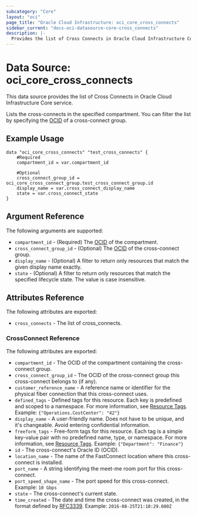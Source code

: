 ```yaml
---
subcategory: "Core"
layout: "oci"
page_title: "Oracle Cloud Infrastructure: oci_core_cross_connects"
sidebar_current: "docs-oci-datasource-core-cross_connects"
description: |-
  Provides the list of Cross Connects in Oracle Cloud Infrastructure Core service
---
```


# Data Source: oci_core_cross_connects
This data source provides the list of Cross Connects in Oracle Cloud Infrastructure Core service.

Lists the cross-connects in the specified compartment. You can filter the list
by specifying the [OCID](https://docs.cloud.oracle.com/iaas/Content/General/Concepts/identifiers.htm) of a cross-connect group.


## Example Usage

```hcl
data "oci_core_cross_connects" "test_cross_connects" {
	#Required
	compartment_id = var.compartment_id

	#Optional
	cross_connect_group_id = oci_core_cross_connect_group.test_cross_connect_group.id
	display_name = var.cross_connect_display_name
	state = var.cross_connect_state
}
```

## Argument Reference

The following arguments are supported:

* `compartment_id` - (Required) The [OCID](https://docs.cloud.oracle.com/iaas/Content/General/Concepts/identifiers.htm) of the compartment.
* `cross_connect_group_id` - (Optional) The [OCID](https://docs.cloud.oracle.com/iaas/Content/General/Concepts/identifiers.htm) of the cross-connect group.
* `display_name` - (Optional) A filter to return only resources that match the given display name exactly. 
* `state` - (Optional) A filter to return only resources that match the specified lifecycle state. The value is case insensitive. 


## Attributes Reference

The following attributes are exported:

* `cross_connects` - The list of cross_connects.

### CrossConnect Reference

The following attributes are exported:

* `compartment_id` - The OCID of the compartment containing the cross-connect group.
* `cross_connect_group_id` - The OCID of the cross-connect group this cross-connect belongs to (if any). 
* `customer_reference_name` - A reference name or identifier for the physical fiber connection that this cross-connect uses. 
* `defined_tags` - Defined tags for this resource. Each key is predefined and scoped to a namespace. For more information, see [Resource Tags](https://docs.cloud.oracle.com/iaas/Content/General/Concepts/resourcetags.htm).  Example: `{"Operations.CostCenter": "42"}` 
* `display_name` - A user-friendly name. Does not have to be unique, and it's changeable. Avoid entering confidential information. 
* `freeform_tags` - Free-form tags for this resource. Each tag is a simple key-value pair with no predefined name, type, or namespace. For more information, see [Resource Tags](https://docs.cloud.oracle.com/iaas/Content/General/Concepts/resourcetags.htm).  Example: `{"Department": "Finance"}` 
* `id` - The cross-connect's Oracle ID (OCID).
* `location_name` - The name of the FastConnect location where this cross-connect is installed. 
* `port_name` - A string identifying the meet-me room port for this cross-connect.
* `port_speed_shape_name` - The port speed for this cross-connect.  Example: `10 Gbps` 
* `state` - The cross-connect's current state.
* `time_created` - The date and time the cross-connect was created, in the format defined by [RFC3339](https://tools.ietf.org/html/rfc3339).  Example: `2016-08-25T21:10:29.600Z` 

